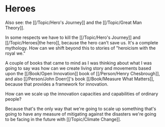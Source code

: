 # Heroes

Also see: the [[/Topic/Hero's Journey]] and the [[/Topic/Great Man Theory]].

 In some respects we have to kill the [[/Topic/Hero's Journey]] and [[/Topic/Heroes|the hero]], because the hero can't save us. It's a complete mythology. How can we shift beyond this to stories of "heroicism with the royal we."
 
 A couple of books that came to mind as I was thinking about what I was going to say was how can we create living story and movements based upon the [[/Book/Open Innovation]] book of [[/Person/Henry Chesbrough]], and also [[/Person/John Doerr]]'s book [[/Book/Measure What Matters]], because that provides a framework for innovation.
 
 How can we scale up the  innovation capacities and capabilities of ordinary people?
 
 Because that's the only way that we're going to scale up something that's going to have any measure of mitigating against the disasters we're going to be facing in the future with [[/Topic/Climate Change]].